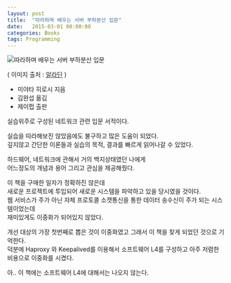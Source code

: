 ```yaml
---
layout: post
title:  "따라하며 배우는 서버 부하분산 입문"
date:   2015-03-01 00:00:00 
categories: Books
tags: Programming
---
```

![따라하며 배우는 서버 부하분산 입문](http://image.aladin.co.kr/product/2504/79/cover/8994506608_1.jpg)

( 이미지 출처 : [알라딘](http://www.aladin.co.kr/shop/wproduct.aspx?ItemId=25047966) )

  * 미야타 히로시 지음
  * 김완섭 옮김
  * 제이펍 출판

실습위주로 구성된 네트워크 관련 입문 서적이다.

실습을 따라해보진 않았음에도 불구하고 많은 도움이 되었다.  
깊지않고 간단한 이론들과 실습의 목적, 결과를 빠르게 읽어나갈 수 있었다.

<!--more-->

하드웨어, 네트워크에 관해서 거의 백지상태였던 나에게   
어느정도의 개념과 용어 그리고 관심을 제공해줬다.

이 책을 구매한 일자가 정확하진 않은데  
새로운 프로젝트에 투입되어 새로운 시스템을 파악하고 있을 당시였을 것이다.  
웹 서비스가 주가 아닌 자체 프로토콜 소캣통신을 통한 데이터 송수신이 주가 되는 시스템이었는데  
재미있게도 이중화가 되어있지 않았다.

개선 대상의 가장 첫번째로 뽑은 것이 이중화였고 그래서 이 책을 찾게 되었던 것으로 기억한다.  
덕분에 Haproxy 와 Keepalived를 이용해서 소프트웨어 L4를 구성하고 아주 저렴한 비용으로 이중화를 시켰다.

아.. 이 책에는 소프트웨어 L4에 대해서는 나오지 않는다.
